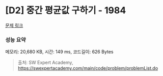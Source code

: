 # [D2] 중간 평균값 구하기 - 1984 

[문제 링크](https://swexpertacademy.com/main/code/problem/problemDetail.do?contestProbId=AV5Pw_-KAdcDFAUq) 

### 성능 요약

메모리: 20,680 KB, 시간: 149 ms, 코드길이: 626 Bytes



> 출처: SW Expert Academy, https://swexpertacademy.com/main/code/problem/problemList.do